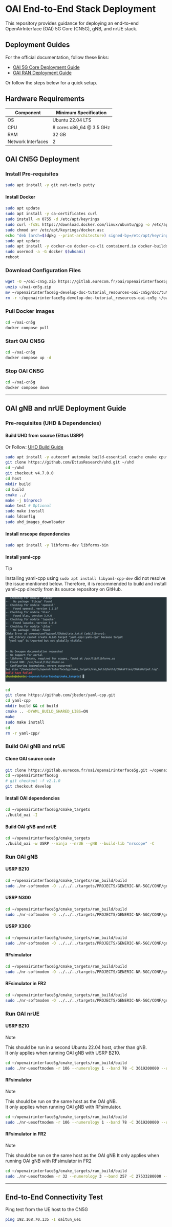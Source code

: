 # OAI End-to-End Stack Deployment

This repository provides guidance for deploying an end-to-end OpenAirInterface (OAI) 5G Core (CN5G), gNB, and nrUE stack.

## Deployment Guides

For the official documentation, follow these links:

- [OAI 5G Core Deployment Guide](https://gitlab.eurecom.fr/oai/openairinterface5g/-/blob/develop/doc/NR_SA_Tutorial_OAI_CN5G.md?ref_type=heads)
- [OAI RAN Deployment Guide](https://gitlab.eurecom.fr/oai/openairinterface5g/-/blob/develop/doc/NR_SA_Tutorial_OAI_nrUE.md?ref_type=heads)

Or follow the steps below for a quick setup.

## Hardware Requirements

| Component          | Minimum Specification    |
| ------------------ | ------------------------ |
| OS                 | Ubuntu 22.04 LTS         |
| CPU                | 8 cores x86_64 @ 3.5 GHz |
| RAM                | 32 GB                    |
| Network Interfaces | 2                        |

## OAI CN5G Deployment

### Install Pre-requisites

```bash
sudo apt install -y git net-tools putty
```

#### Install Docker

```bash
sudo apt update
sudo apt install -y ca-certificates curl
sudo install -m 0755 -d /etc/apt/keyrings
sudo curl -fsSL https://download.docker.com/linux/ubuntu/gpg -o /etc/apt/keyrings/docker.asc
sudo chmod a+r /etc/apt/keyrings/docker.asc
echo "deb [arch=$(dpkg --print-architecture) signed-by=/etc/apt/keyrings/docker.asc] https://download.docker.com/linux/ubuntu $(. /etc/os-release && echo "$VERSION_CODENAME") stable" | sudo tee /etc/apt/sources.list.d/docker.list > /dev/null
sudo apt update
sudo apt install -y docker-ce docker-ce-cli containerd.io docker-buildx-plugin docker-compose-plugin
sudo usermod -a -G docker $(whoami)
reboot
```

### Download Configuration Files

```bash
wget -O ~/oai-cn5g.zip https://gitlab.eurecom.fr/oai/openairinterface5g/-/archive/develop/openairinterface5g-develop.zip?path=doc/tutorial_resources/oai-cn5g
unzip ~/oai-cn5g.zip
mv ~/openairinterface5g-develop-doc-tutorial_resources-oai-cn5g/doc/tutorial_resources/oai-cn5g ~/oai-cn5g
rm -r ~/openairinterface5g-develop-doc-tutorial_resources-oai-cn5g ~/oai-cn5g.zip
```

### Pull Docker Images

```bash
cd ~/oai-cn5g
docker compose pull
```

### Start OAI CN5G

```bash
cd ~/oai-cn5g
docker compose up -d
```

### Stop OAI CN5G

```bash
cd ~/oai-cn5g
docker compose down
```

---

## OAI gNB and nrUE Deployment Guide

### Pre-requisites (UHD & Dependencies)

#### Build UHD from source (Ettus USRP)

Or Follow: [UHD Build Guide](https://files.ettus.com/manual/page_build_guide.html)

```bash
sudo apt install -y autoconf automake build-essential ccache cmake cpufrequtils doxygen ethtool g++ git inetutils-tools libboost-all-dev libncurses-dev libusb-1.0-0 libusb-1.0-0-dev libusb-dev python3-dev python3-mako python3-numpy python3-requests python3-scipy python3-setuptools python3-ruamel.yaml
git clone https://github.com/EttusResearch/uhd.git ~/uhd
cd ~/uhd
git checkout v4.7.0.0
cd host
mkdir build
cd build
cmake ../
make -j $(nproc)
make test # Optional
sudo make install
sudo ldconfig
sudo uhd_images_downloader
```

#### Install nrscope dependencies

```bash
sudo apt install -y libforms-dev libforms-bin
```

#### Install yaml-cpp

> [!TIP]
> Installing yaml-cpp using `sudo apt install libyaml-cpp-dev` did not resolve the issue mentioned below. Therefore, it is recommended to build and install yaml-cpp directly from its source repository on GitHub. <br> <br>
> ![yaml-cpp error](./img/yaml-cpp-error.png)

```bash
cd
git clone https://github.com/jbeder/yaml-cpp.git
cd yaml-cpp
mkdir build && cd build
cmake .. -DYAML_BUILD_SHARED_LIBS=ON
make
sudo make install
cd
rm -r yaml-cpp/
```

### Build OAI gNB and nrUE

#### Clone OAI source code

```bash
git clone https://gitlab.eurecom.fr/oai/openairinterface5g.git ~/openairinterface5g
cd ~/openairinterface5g
# git checkout -f v2.1.0
git checkout develop
```

#### Install OAI dependencies

```bash
cd ~/openairinterface5g/cmake_targets
./build_oai -I
```

#### Build OAI gNB and nrUE

```bash
cd ~/openairinterface5g/cmake_targets
./build_oai -w USRP --ninja --nrUE --gNB --build-lib "nrscope" -C
```

### Run OAI gNB

#### USRP B210

```bash
cd ~/openairinterface5g/cmake_targets/ran_build/build
sudo ./nr-softmodem -O ../../../targets/PROJECTS/GENERIC-NR-5GC/CONF/gnb.sa.band78.fr1.106PRB.usrpb210.conf --gNBs.[0].min_rxtxtime 6 -E --continuous-tx
```

#### USRP N300

```bash
cd ~/openairinterface5g/cmake_targets/ran_build/build
sudo ./nr-softmodem -O ../../../targets/PROJECTS/GENERIC-NR-5GC/CONF/gnb.sa.band77.fr1.273PRB.2x2.usrpn300.conf --gNBs.[0].min_rxtxtime 6 --usrp-tx-thread-config 1
```

#### USRP X300

```bash
cd ~/openairinterface5g/cmake_targets/ran_build/build
sudo ./nr-softmodem -O ../../../targets/PROJECTS/GENERIC-NR-5GC/CONF/gnb.sa.band77.fr1.273PRB.2x2.usrpn300.conf --gNBs.[0].min_rxtxtime 6 --usrp-tx-thread-config 1 -E --continuous-tx
```

#### RFsimulator

```bash
cd ~/openairinterface5g/cmake_targets/ran_build/build
sudo ./nr-softmodem -O ../../../targets/PROJECTS/GENERIC-NR-5GC/CONF/gnb.sa.band78.fr1.106PRB.usrpb210.conf --gNBs.[0].min_rxtxtime 6 --rfsim
```

#### RFsimulator in FR2

```bash
cd ~/openairinterface5g/cmake_targets/ran_build/build
sudo ./nr-softmodem -O ../../../targets/PROJECTS/GENERIC-NR-5GC/CONF/gnb.sa.band257.u3.32prb.usrpx410.conf --rfsim
```

### Run OAI nrUE

#### USRP B210

> [!NOTE]  
> This should be run in a second Ubuntu 22.04 host, other than gNB. <br>
> It only applies when running OAI gNB with USRP B210. <br>

```bash
cd ~/openairinterface5g/cmake_targets/ran_build/build
sudo ./nr-uesoftmodem -r 106 --numerology 1 --band 78 -C 3619200000 --ue-fo-compensation -E --uicc0.imsi 001010000000001
```

#### RFsimulator

> [!NOTE]  
> This should be run on the same host as the OAI gNB. <br>
> It only applies when running OAI gNB with RFsimulator. <br>

```bash
cd ~/openairinterface5g/cmake_targets/ran_build/build
sudo ./nr-uesoftmodem -r 106 --numerology 1 --band 78 -C 3619200000 --uicc0.imsi 001010000000001 --rfsim
```

#### RFsimulator in FR2

> [!NOTE]  
> This should be run on the same host as the OAI gNB
> It only applies when running OAI gNB with RFsimulator in FR2

```bash
cd ~/openairinterface5g/cmake_targets/ran_build/build
sudo ./nr-uesoftmodem -r 32 --numerology 3 --band 257 -C 27533280000 --uicc0.imsi 001010000000001 --ssb 72 --rfsim
```

---

## End-to-End Connectivity Test

Ping test from the UE host to the CN5G

```bash
ping 192.168.70.135 -I oaitun_ue1
```
